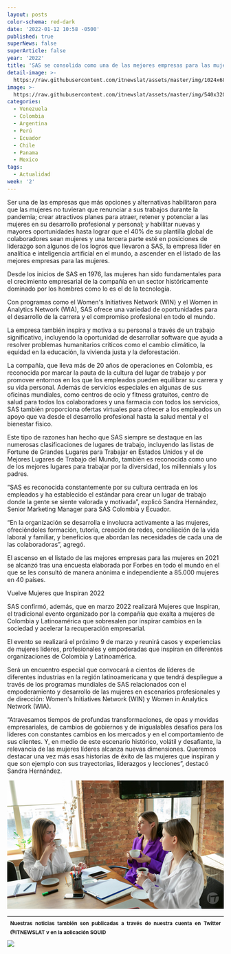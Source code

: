 ```yaml
---
layout: posts
color-schema: red-dark
date: '2022-01-12 10:58 -0500'
published: true
superNews: false
superArticle: false
year: '2022'
title: 'SAS se consolida como una de las mejores empresas para las mujeres  '
detail-image: >-
  https://raw.githubusercontent.com/itnewslat/assets/master/img/1024x680/Reunion-de-Mujeres-g.jpg
image: >-
  https://raw.githubusercontent.com/itnewslat/assets/master/img/540x320/Reunion-de-Mujeres-p.jpg
categories:
  - Venezuela
  - Colombia
  - Argentina
  - Perú
  - Ecuador
  - Chile
  - Panama
  - Mexico
tags:
  - Actualidad
week: '2'
---
```

Ser una de las empresas que más opciones y alternativas habilitaron para que las mujeres no tuvieran que renunciar a sus trabajos durante la pandemia; crear atractivos planes para atraer, retener y potenciar a las mujeres en su desarrollo profesional y personal; y habilitar nuevas y mayores oportunidades hasta lograr que el 40% de su plantilla global de colaboradores sean mujeres y una tercera parte esté en posiciones de liderazgo son algunos de los logros que llevaron a SAS, la empresa líder en analítica e inteligencia artificial en el mundo, a ascender en el listado de las mejores empresas para las mujeres.
 
Desde los inicios de SAS en 1976, las mujeres han sido fundamentales para el crecimiento empresarial de la compañía en un sector históricamente dominado por los hombres como lo es el de la tecnología.
 
Con programas como el Women's Initiatives Network (WIN) y el Women in Analytics Network (WIA), SAS ofrece una variedad de oportunidades para el desarrollo de la carrera y el compromiso profesional en todo el mundo.
 
La empresa también inspira y motiva a su personal a través de un trabajo significativo, incluyendo la oportunidad de desarrollar software que ayuda a resolver problemas humanitarios críticos como el cambio climático, la equidad en la educación, la vivienda justa y la deforestación.
 
La compañía, que lleva más de 20 años de operaciones en Colombia, es reconocida por marcar la pauta de la cultura del lugar de trabajo y por promover entornos en los que los empleados pueden equilibrar su carrera y su vida personal. Además de servicios especiales en algunas de sus oficinas mundiales, como centros de ocio y fitness gratuitos, centro de salud para todos los colaboradores y una farmacia con todos los servicios, SAS también proporciona ofertas virtuales para ofrecer a los empleados un apoyo que va desde el desarrollo profesional hasta la salud mental y el bienestar físico.
 
Este tipo de razones han hecho que SAS siempre se destaque en las numerosas clasificaciones de lugares de trabajo, incluyendo las listas de Fortune de Grandes Lugares para Trabajar en Estados Unidos y el de Mejores Lugares de Trabajo del Mundo, también es reconocida como uno de los mejores lugares para trabajar por la diversidad, los millennials y los padres.
 
“SAS es reconocida constantemente por su cultura centrada en los empleados y ha establecido el estándar para crear un lugar de trabajo donde la gente se siente valorada y motivada”, explicó Sandra Hernández, Senior Marketing Manager para SAS Colombia y Ecuador.
 
“En la organización se desarrolla e involucra activamente a las mujeres, ofreciéndoles formación, tutoría, creación de redes, conciliación de la vida laboral y familiar, y beneficios que abordan las necesidades de cada una de las colaboradoras”, agregó.
 
El ascenso en el listado de las mejores empresas para las mujeres en 2021 se alcanzó tras una encuesta elaborada por Forbes en todo el mundo en el que se les consultó de manera anónima e independiente a 85.000 mujeres en 40 países.
 
Vuelve Mujeres que Inspiran 2022
 
SAS confirmó, además, que en marzo 2022 realizará Mujeres que Inspiran, el tradicional evento organizado por la compañía que exalta a mujeres de Colombia y Latinoamérica que sobresalen por inspirar cambios en la sociedad y acelerar la recuperación empresarial.
 
El evento se realizará el próximo 9 de marzo y reunirá casos y experiencias de mujeres líderes, profesionales y empoderadas que inspiran en diferentes organizaciones de Colombia y Latinoamérica.
 
Será un encuentro especial que convocará a cientos de líderes de diferentes industrias en la región latinoamericana y que tendrá despliegue a través de los programas mundiales de SAS relacionados con el empoderamiento y desarrollo de las mujeres en escenarios profesionales y de dirección: Women's Initiatives Network (WIN) y Women in Analytics Network (WIA).
 
“Atravesamos tiempos de profundas transformaciones, de opas y movidas empresariales, de cambios de gobiernos y de inigualables desafíos para los líderes con constantes cambios en los mercados y en el comportamiento de sus clientes. Y, en medio de este escenario histórico, volátil y desafiante, la relevancia de las mujeres líderes alcanza nuevas dimensiones. Queremos destacar una vez más esas historias de éxito de las mujeres que inspiran y que son ejemplo con sus trayectorias, liderazgos y lecciones”, destacó Sandra Hernández.

![](https://raw.githubusercontent.com/itnewslat/assets/master/img/540x320/Reunion-de-Mujeres-p.jpg)

<table style="height: 42px;" width="569">
<tbody>
<tr>
<td style="text-align: justify;"><sub><strong>Nuestras noticias también son publicadas a través de nuestra cuenta en Twitter <a href="https://twitter.com/itnewslat?lang=es">@ITNEWSLAT</a> y en la aplicación <a href="https://squidapp.co/en/">SQUID</a></strong></sub></td>
</tr>
</tbody>
</table>

<img src="https://tracker.metricool.com/c3po.jpg?hash=56f88a41e39ab42c063cc51676587a04"/>